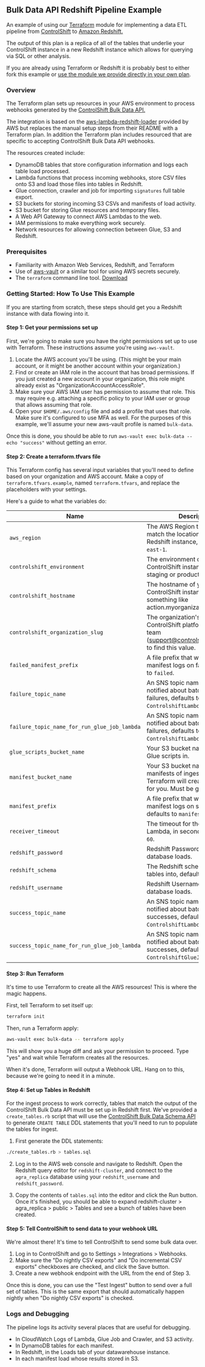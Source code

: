 ## Bulk Data API Redshift Pipeline Example
An example of using our [Terraform](https://www.terraform.io/) module for implementing a data ETL pipeline from [ControlShift](https://www.controlshiftlabs.com) to [Amazon Redshift.](https://aws.amazon.com/redshift/)

The output of this plan is a replica of all of the tables that underlie your ControlShift instance in a new Redshift instance which allows
for querying via SQL or other analysis.

If you are already using Terraform or Redshift it is probably best to either fork this example or [use the module we provide directly in your own plan](https://registry.terraform.io/modules/controlshift/controlshift-redshift-sync/aws/).

### Overview

The Terraform plan sets up resources in your AWS environment to process webhooks generated by the [ControlShift Bulk Data API.](https://developers.controlshiftlabs.com/#bulk-data)

The integration is based on the [aws-lambda-redshift-loader](https://github.com/awslabs/aws-lambda-redshift-loader) provided by
AWS but replaces the manual setup steps from their README with a Terraform plan. In addition the Terraform plan includes
resourced that are specific to accepting ControlShift Bulk Data API webhooks.

The resources created include:

- DynamoDB tables that store configuration information and logs each table load processed.
- Lambda functions that process incoming webhooks, store CSV files onto S3 and load those files into tables in Redshift.
- Glue connection, crawler and job for importing `signatures` full table export.
- S3 buckets for storing incoming S3 CSVs and manifests of load activity.
- S3 bucket for storing Glue resources and temporary files.
- A Web API Gateway to connect AWS Lambdas to the web.
- IAM permissions to make everything work securely.
- Network resources for allowing connection between Glue, S3 and Redshift.

### Prerequisites

- Familiarity with Amazon Web Services, Redshift, and Terraform
- Use of [aws-vault](https://github.com/99designs/aws-vault) or a similar tool for using AWS secrets securely.
- The `terraform` command line tool. [Download](https://www.terraform.io/downloads.html)

### Getting Started: How To Use This Example

If you are starting from scratch, these steps should get you a Redshift instance with data flowing into it.

#### Step 1: Get your permissions set up

First, we're going to make sure you have the right permissions set up to use with Terraform. These instructions assume you're using `aws-vault`.

1. Locate the AWS account you'll be using. (This might be your main account, or it might be another account within your organization.)
2. Find or create an IAM role in the account that has broad permissions. If you just created a new account in your organization, this role might already exist as "OrganizationAccountAccessRole".
3. Make sure your AWS IAM user has permission to assume that role. This may require e.g. attaching a specific policy to your IAM user or group that allows assuming that role.
4. Open your `$HOME/.aws/config` file and add a profile that uses that role. Make sure it's configured to use MFA as well. For the purposes of this example, we'll assume your new aws-vault profile is named `bulk-data`.

Once this is done, you should be able to run `aws-vault exec bulk-data -- echo "success"` without getting an error.

#### Step 2: Create a terraform.tfvars file

This Terraform config has several input variables that you'll need to define based on your organization and AWS account. Make a copy of `terraform.tfvars.example`, named `terraform.tfvars`, and replace the placeholders with your settings.

Here's a guide to what the variables do:

Name | Description
------------ | -------------
`aws_region` | The AWS Region to use. Should match the location of your Redshift instance, defaults to `us-east-1`.
`controlshift_environment` | The environment of your ControlShift instance. Either staging or production.
`controlshift_hostname` | The hostname of your ControlShift instance. Likely to be something like action.myorganization.org.
`controlshift_organization_slug` | The organization's slug in ControlShift platform. Ask support team (support@controlshiftlabs.com) to find this value.
`failed_manifest_prefix` | A file prefix that will be used for manifest logs on failure, defaults to `failed`.
`failure_topic_name` | An SNS topic name that will be notified about batch processing failures, defaults to `ControlshiftLambdaLoaderFailure`.
`failure_topic_name_for_run_glue_job_lambda` | An SNS topic name that will be notified about batch processing failures, defaults to `ControlshiftLambdaLoaderFailure`.
`glue_scripts_bucket_name` | Your S3 bucket name to store Glue scripts in.
`manifest_bucket_name` | Your S3 bucket name to store manifests of ingests processed in. Terraform will create this bucket for you. Must be globally unique.
`manifest_prefix` | A file prefix that will be used for manifest logs on success, defaults to `manifests`.
`receiver_timeout` | The timeout for the receiving Lambda, in seconds, defaults to `60`.
`redshift_password` | Redshift Password to use for database loads.
`redshift_schema` | The Redshift schema to load tables into, defaults to `public`.
`redshift_username` | Redshift Username to use for database loads.
`success_topic_name` | An SNS topic name that will be notified about batch processing successes, defaults to `ControlshiftLambdaLoaderSuccess`.
`success_topic_name_for_run_glue_job_lambda` | An SNS topic name that will be notified about batch processing successes, defaults to `ControlshiftGlueJobSuccess`.

#### Step 3: Run Terraform

It's time to use Terraform to create all the AWS resources! This is where the magic happens.

First, tell Terraform to set itself up:

```bash
terraform init
```

Then, run a Terraform apply:

```bash
aws-vault exec bulk-data -- terraform apply
```

This will show you a huge diff and ask your permission to proceed. Type "yes" and wait while Terraform creates all the resources.

When it's done, Terraform will output a Webhook URL. Hang on to this, because we're going to need it in a minute.

#### Step 4: Set up Tables in Redshift

For the ingest process to work correctly, tables that match the output of the ControlShift Bulk Data API must be set up
in Redshift first. We've provided a `create_tables.rb` script that will use the [ControlShift
Bulk Data Schema API](https://developers.controlshiftlabs.com/#bulk-data-schema) to generate `CREATE TABLE` DDL statements
that you'll need to run to populate the tables for ingest.

1. First generate the DDL statements:
```bash
./create_tables.rb > tables.sql
```

2. Log in to the AWS web console and navigate to Redshift. Open the Redshift query editor for `redshift-cluster`, and connect to the `agra_replica` database using your `redshift_username` and `redshift_password`.

3. Copy the contents of `tables.sql` into the editor and click the Run button. Once it's finished, you should be able to expand redshift-cluster > agra_replica > public > Tables and see a bunch of tables have been created.

#### Step 5: Tell ControlShift to send data to your webhook URL

We're almost there! It's time to tell ControlShift to send some bulk data over.

1. Log in to ControlShift and go to Settings > Integrations > Webhooks.
2. Make sure the "Do nightly CSV exports" and "Do incremental CSV exports" checkboxes are checked, and click the Save button.
3. Create a new webhook endpoint with the URL from the end of Step 3.


Once this is done, you can use the "Test Ingest" button to send over a full set of tables. This is the same export that should automatically happen nightly when "Do nightly CSV exports" is checked.


### Logs and Debugging

The pipeline logs its activity several places that are useful for debugging.

- In CloudWatch Logs of Lambda, Glue Job and Crawler, and S3 activity.
- In DynamoDB tables for each manifest.
- In Redshift, in the Loads tab of your datawarehouse instance.
- In each manifest load whose results stored in S3.
